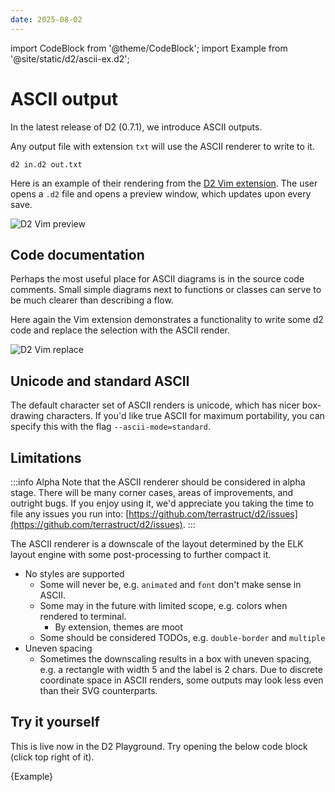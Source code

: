 ```yaml
---
date: 2025-08-02
---
```


import CodeBlock from '@theme/CodeBlock';
import Example from '@site/static/d2/ascii-ex.d2';

# ASCII output

In the latest release of D2 (0.7.1), we introduce ASCII outputs.

Any output file with extension `txt` will use the ASCII renderer to write to it.

```shell
d2 in.d2 out.txt
```

<!-- truncate -->

Here is an example of their rendering from the [D2 Vim extension](https://github.com/terrastruct/d2-vim). The user opens a `.d2` file and opens a preview window, which updates upon every save.

![D2 Vim preview](/blog/ascii/preview.gif)

## Code documentation

Perhaps the most useful place for ASCII diagrams is in the source code comments. Small
simple diagrams next to functions or classes can serve to be much clearer than describing
a flow.

Here again the Vim extension demonstrates a functionality to write some d2 code and
replace the selection with the ASCII render.

![D2 Vim replace](/blog/ascii/replace.gif)

## Unicode and standard ASCII

The default character set of ASCII renders is unicode, which has nicer box-drawing
characters. If you'd like true ASCII for maximum portability, you can specify this with
the flag `--ascii-mode=standard`.

## Limitations

:::info Alpha
Note that the ASCII renderer should be considered in alpha stage. There will be many
corner cases, areas of improvements, and outright bugs. If you enjoy using it, we'd
appreciate you taking the time to file any issues you run into:
[https://github.com/terrastruct/d2/issues](https://github.com/terrastruct/d2/issues).
:::

The ASCII renderer is a downscale of the layout determined by the ELK layout engine with
some post-processing to further compact it.

- No styles are supported
    - Some will never be, e.g. `animated` and `font` don't make sense in ASCII.
    - Some may in the future with limited scope, e.g. colors when rendered to terminal.
      - By extension, themes are moot
    - Some should be considered TODOs, e.g. `double-border` and `multiple`
- Uneven spacing
  - Sometimes the downscaling results in a box with uneven spacing, e.g. a rectangle with
width 5 and the label is 2 chars. Due to discrete coordinate space in ASCII renders, some
outputs may look less even than their SVG counterparts.

## Try it yourself

This is live now in the D2 Playground. Try opening the below code block (click top right
of it).

<CodeBlock className="language-d2" expandeable={true} ascii={true}>
    {Example}
</CodeBlock>

